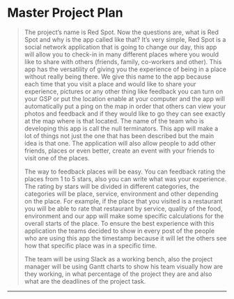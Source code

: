 Master Project Plan
===================
>
>
>	The project’s name is Red Spot. Now the questions are, what is Red Spot and why is the app called like that? It’s very simple, Red Spot is a social network application that is going to change our day, this app will allow you to check-in in many different places where you would like to share with others (friends, family, co-workers and other). This app has the versatility of giving you the experience of being in a place without really being there. We give this name to the app because each time that you visit a place and would like to share your experience, pictures or any other thing like feedback you can turn on your GSP or put the location enable at your computer and the app will automatically put a ping on the map in order that others can view your photos and feedback and if they would like to go they can see exactly at the map where is that located. The name of the team who is developing this app is call the null terminators. This app will make a lot of things not just the one that has been described but the main idea is that one. The application will also allow people to add other friends, places or even better, create an event with your friends to visit one of the places.
> 
>	The way to feedback places will be easy. You can feedback rating the places from 1 to 5 stars, also you can write what was your experience. The rating by stars will be divided in different categories, the categories will be place, service, environment and other depending on the place. For example, if the place that you visited is a restaurant you will be able to rate that restaurant by service, quality of the food, environment and our app will make some specific calculations for the overall starts of the place. To ensure the best experience with this application the teams decided to show in every post of the people who are using this app the timestamp because it will let the others see how that specific place was in a specific time. 
>
>The team will be using Slack as a working bench, also the project manager will be using Gantt charts to show his team visually how are they working, in what percentage of the project they are and also what are the deadlines of the project task.

----------------------------------------------------------------------------------------------------

